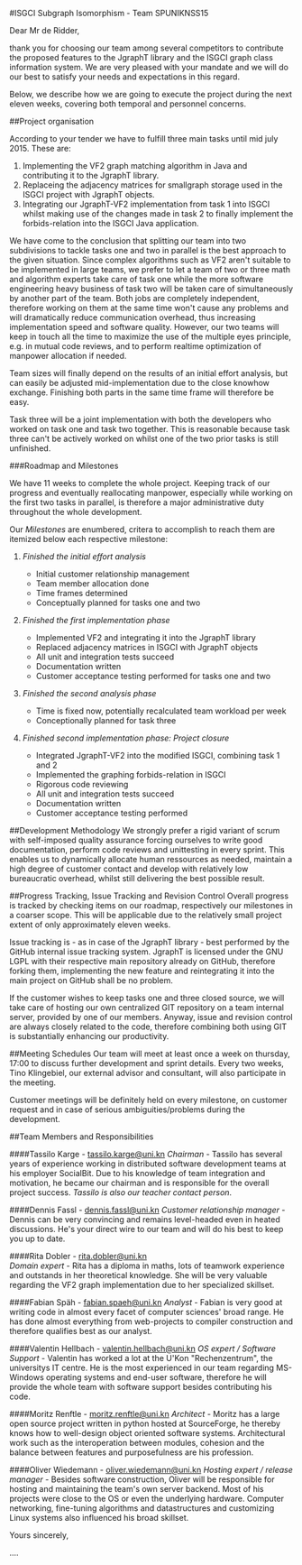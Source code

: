#ISGCI Subgraph Isomorphism - Team SPUNIKNSS15

Dear Mr de Ridder,

thank you for choosing our team among several competitors to contribute 
the proposed features to the JgraphT library and the ISGCI graph class
information system.
We are very pleased with your mandate and we will do our best to
satisfy your needs and expectations in this regard.

Below, we describe how we are going to execute the project 
during the next eleven weeks,
covering both temporal and personnel concerns.

##Project organisation 

According to your tender we have to fulfill three main tasks until mid
july 2015. These are:

1. Implementing the VF2 graph matching algorithm in Java and contributing
   it to the JgraphT library.
2. Replaceing the adjacency matrices for smallgraph storage used in 
   the ISGCI project with JgraphT objects.
3. Integrating our JgraphT-VF2 implementation from task 1 into ISGCI
   whilst making use of the changes made in task 2 to finally implement
   the forbids-relation into the ISGCI Java application.

We have come to the conclusion that splitting our team into two subdivisions
to tackle tasks one and two in parallel is the best approach to the given
situation. Since complex algorithms such as VF2 aren't suitable to be 
implemented in large teams, we prefer to let a team of two or three 
math and algorithm experts take care of task one while the more 
software engineering heavy business of task two will be taken care 
of simultaneously by another part of the team.
Both jobs are completely independent, therefore working on them at the same
time won't cause any problems and will dramatically reduce communication
overhead, thus increasing implementation speed and software quality.
However, our two teams will keep in touch all the time to maximize the
use of the multiple eyes principle, e.g. in mutual code reviews, 
and to perform realtime optimization of manpower allocation if needed.

Team sizes will finally depend on the results of an initial effort analysis,
but can easily be adjusted mid-implementation due to the close knowhow
exchange. Finishing both parts in the same time frame will therefore be easy.

Task three will be a joint implementation with both the developers who
worked on task one and task two together. This is reasonable because
task three can't be actively worked on whilst one of the two prior tasks is 
still unfinished.


###Roadmap and Milestones

We have 11 weeks to complete the whole project. 
Keeping track of our progress and eventually reallocating manpower,
especially while working on the first two tasks in parallel, is therefore
a major administrative duty throughout the whole development.

Our *Milestones* are enumbered, critera to accomplish to reach them are
itemized below each respective milestone: 


1. *Finished the initial effort analysis*
	- Initial customer relationship management
	- Team member allocation done
	- Time frames determined
	- Conceptually planned for tasks one and two

2. *Finished the first implementation phase*
	- Implemented VF2 and integrating it into the JgraphT library
	- Replaced adjacency matrices in ISGCI with JgraphT objects
	- All unit and integration tests succeed
	- Documentation written
	- Customer acceptance testing performed for tasks one and two

3. *Finished the second analysis phase*
	- Time is fixed now, potentially recalculated team workload per week
	- Conceptionally planned for task three

4. *Finished second implementation phase: Project closure*
	- Integrated JgraphT-VF2 into the modified ISGCI, combining task 1 and 2
	- Implemented the graphing forbids-relation in ISGCI
	- Rigorous code reviewing
	- All unit and integration tests succeed
	- Documentation written
	- Customer acceptance testing performed


##Development Methodology
We strongly prefer a rigid variant of scrum with self-imposed quality assurance
forcing ourselves to write good documentation, perform code reviews and 
unittesting in every sprint. This enables us to dynamically allocate human 
ressources as needed, maintain a high degree of customer contact and develop
with relatively low bureaucratic overhead, whilst still delivering 
the best possible result.

##Progress Tracking, Issue Tracking and Revision Control
Overall progress is tracked by checking items on our roadmap, respectively
our milestones in a coarser scope. This will be applicable due to the
relatively small project extent of only approximately eleven weeks. 

Issue tracking is - as in case of the JgraphT library - best performed
by the GitHub internal issue tracking system. JgraphT is licensed under
the GNU LGPL with their respective main repository already on GitHub,
therefore forking them, implementing the new feature and reintegrating
it into the main project on GitHub shall be no problem.

If the customer wishes to keep tasks one and three closed source,
we will take care of hosting our own centralized GIT repository
on a team internal server, provided by one of our members.
Anyway, issue and revision control are always closely related to the code,
therefore combining both using GIT is substantially enhancing our productivity.


##Meeting Schedules
Our team will meet at least once a week on thursday, 17:00 to discuss
further development and sprint details. Every two weeks, Tino Klingebiel,
our external advisor and consultant, will also participate in the meeting.

Customer meetings will be definitely held on every milestone, on customer
request and in case of serious ambiguities/problems during the development.

##Team Members and Responsibilities

####Tassilo Karge - <tassilo.karge@uni.kn>
*Chairman* - Tassilo has several years of experience working in distributed
software development teams at his employer SocialBit. Due to his knowledge
of team integration and motivation, he became our chairman and is responsible
for the overall project success. *Tassilo is also our teacher contact person*.

####Dennis Fassl - <dennis.fassl@uni.kn> 
*Customer relationship manager* - Dennis can be very convincing and remains
level-headed even in heated discussions. He's your direct wire to our team 
and will do his best to keep you up to date.

####Rita Dobler - <rita.dobler@uni.kn>  
*Domain expert* - Rita has a diploma in maths, lots of teamwork experience
and outstands in her theoretical knowledge. She will be very valuable 
regarding the VF2 graph implementation due to her specialized skillset.

####Fabian Späh - <fabian.spaeh@uni.kn>
*Analyst* - Fabian is very good at writing code in almost every facet of
computer sciences' broad range. He has done almost everything from
web-projects to compiler construction and therefore qualifies best as 
our analyst.

####Valentin Hellbach - <valentin.hellbach@uni.kn>
*OS expert / Software Support* - Valentin has worked a lot at the
U'Kon "Rechenzentrum", the universitys IT centre. He is the most
experienced in our team regarding MS-Windows operating systems and end-user
software, therefore he will provide the whole team with software support
besides contributing his code. 

####Moritz Renftle - <moritz.renftle@uni.kn>
*Architect* - Moritz has a large open source project written in python hosted
at SourceForge, he thereby knows how to well-design object oriented
software systems. Architectural work such as the interoperation between modules,
cohesion and the balance between features and purposefulness are his profession. 

####Oliver Wiedemann - <oliver.wiedemann@uni.kn>
*Hosting expert / release manager* - Besides software construction, Oliver will
be responsible for hosting and maintaining the team's own server backend. 
Most of his projects were close to the OS or even the underlying hardware.
Computer networking, fine-tuning algorithms and datastructures and customizing
Linux systems also influenced his broad skillset. 

  
Yours sincerely,

....






